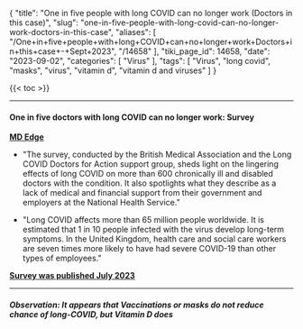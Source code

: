{
    "title": "One in five people with long COVID can no longer work (Doctors in this case)",
    "slug": "one-in-five-people-with-long-covid-can-no-longer-work-doctors-in-this-case",
    "aliases": [
        "/One+in+five+people+with+long+COVID+can+no+longer+work+Doctors+in+this+case+-+Sept+2023",
        "/14658"
    ],
    "tiki_page_id": 14658,
    "date": "2023-09-02",
    "categories": [
        "Virus"
    ],
    "tags": [
        "Virus",
        "long covid",
        "masks",
        "virus",
        "vitamin d",
        "vitamin d and viruses"
    ]
}


{{< toc >}}

---

#### One in five doctors with long COVID can no longer work: Survey

 **[MD Edge](https://www.mdedge.com/internalmedicine/article/265092/long-covid/one-five-doctors-long-covid-can-no-longer-work-survey?ecd=WNL_EVE_230902_mdedge)** 

* "The survey, conducted by the British Medical Association and the Long COVID Doctors for Action support group, sheds light on the lingering effects of long COVID on more than 600 chronically ill and disabled doctors with the condition. It also spotlights what they describe as a lack of medical and financial support from their government and employers at the National Health Service."

* "Long COVID affects more than 65 million people worldwide. It is estimated that 1 in 10 people infected with the virus develop long-term symptoms. In the United Kingdom, health care and social care workers are seven times more likely to have had severe COVID-19 than other types of employees."

 **[Survey was published July 2023](https://www.bma.org.uk/bma-media-centre/first-major-survey-of-doctors-with-long-covid-reveals-debilitating-impact-on-health-life-and-work-and-wider-implications-for-workforce-and-health-services#:~:text=Of%20506%20doctors%20who%20answered,14%20(2.8%25)%20said%20retired)** 

---

##### Observation: It appears that Vaccinations or masks do not reduce chance of long-COVID, but Vitamin D does